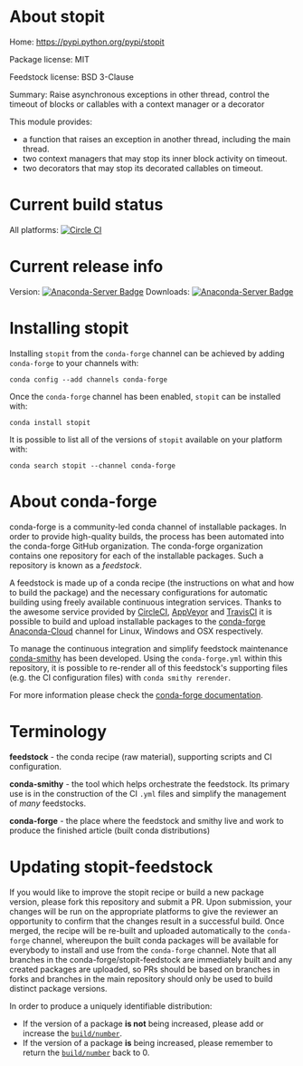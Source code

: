 About stopit
============

Home: https://pypi.python.org/pypi/stopit

Package license: MIT

Feedstock license: BSD 3-Clause

Summary: Raise asynchronous exceptions in other thread, control the timeout of
blocks or callables with a context manager or a decorator


This module provides:
  - a function that raises an exception in another thread, including the
    main thread.
  - two context managers that may stop its inner block activity on timeout.
  - two decorators that may stop its decorated callables on timeout.


Current build status
====================

All platforms: [![Circle CI](https://circleci.com/gh/conda-forge/stopit-feedstock.svg?style=shield)](https://circleci.com/gh/conda-forge/stopit-feedstock)

Current release info
====================
Version: [![Anaconda-Server Badge](https://anaconda.org/conda-forge/stopit/badges/version.svg)](https://anaconda.org/conda-forge/stopit)
Downloads: [![Anaconda-Server Badge](https://anaconda.org/conda-forge/stopit/badges/downloads.svg)](https://anaconda.org/conda-forge/stopit)

Installing stopit
=================

Installing `stopit` from the `conda-forge` channel can be achieved by adding `conda-forge` to your channels with:

```
conda config --add channels conda-forge
```

Once the `conda-forge` channel has been enabled, `stopit` can be installed with:

```
conda install stopit
```

It is possible to list all of the versions of `stopit` available on your platform with:

```
conda search stopit --channel conda-forge
```


About conda-forge
=================

conda-forge is a community-led conda channel of installable packages.
In order to provide high-quality builds, the process has been automated into the
conda-forge GitHub organization. The conda-forge organization contains one repository
for each of the installable packages. Such a repository is known as a *feedstock*.

A feedstock is made up of a conda recipe (the instructions on what and how to build
the package) and the necessary configurations for automatic building using freely
available continuous integration services. Thanks to the awesome service provided by
[CircleCI](https://circleci.com/), [AppVeyor](http://www.appveyor.com/)
and [TravisCI](https://travis-ci.org/) it is possible to build and upload installable
packages to the [conda-forge](https://anaconda.org/conda-forge)
[Anaconda-Cloud](http://docs.anaconda.org/) channel for Linux, Windows and OSX respectively.

To manage the continuous integration and simplify feedstock maintenance
[conda-smithy](http://github.com/conda-forge/conda-smithy) has been developed.
Using the ``conda-forge.yml`` within this repository, it is possible to re-render all of
this feedstock's supporting files (e.g. the CI configuration files) with ``conda smithy rerender``.

For more information please check the [conda-forge documentation](https://conda-forge.org/docs/).

Terminology
===========

**feedstock** - the conda recipe (raw material), supporting scripts and CI configuration.

**conda-smithy** - the tool which helps orchestrate the feedstock.
                   Its primary use is in the construction of the CI ``.yml`` files
                   and simplify the management of *many* feedstocks.

**conda-forge** - the place where the feedstock and smithy live and work to
                  produce the finished article (built conda distributions)


Updating stopit-feedstock
=========================

If you would like to improve the stopit recipe or build a new
package version, please fork this repository and submit a PR. Upon submission,
your changes will be run on the appropriate platforms to give the reviewer an
opportunity to confirm that the changes result in a successful build. Once
merged, the recipe will be re-built and uploaded automatically to the
`conda-forge` channel, whereupon the built conda packages will be available for
everybody to install and use from the `conda-forge` channel.
Note that all branches in the conda-forge/stopit-feedstock are
immediately built and any created packages are uploaded, so PRs should be based
on branches in forks and branches in the main repository should only be used to
build distinct package versions.

In order to produce a uniquely identifiable distribution:
 * If the version of a package **is not** being increased, please add or increase
   the [``build/number``](http://conda.pydata.org/docs/building/meta-yaml.html#build-number-and-string).
 * If the version of a package **is** being increased, please remember to return
   the [``build/number``](http://conda.pydata.org/docs/building/meta-yaml.html#build-number-and-string)
   back to 0.